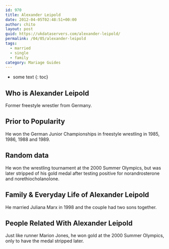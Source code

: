 ```yaml
---
id: 970
title: Alexander Leipold
date: 2012-04-05T02:48:51+00:00
author: chito
layout: post
guid: https://ukdataservers.com/alexander-leipold/
permalink: /04/05/alexander-leipold  
tags:
  - married
  - single
  - family
category: Mariage Guides
---
```


* some text
{: toc}


## Who is  Alexander Leipold
                  
                  
                  
Former freestyle wrestler from Germany.
                  
                
                
                
## Prior to Popularity 
                  
                  
                  
He won the German Junior Championships in freestyle wrestling in 1985, 1986, 1988 and 1989.
                  
                
                
                
## Random data 
                  
                  
                  
He won the wrestling tournament at the 2000 Summer Olympics, but was later stripped of his gold medal after testing positive for norandrosterone and norethiocholanolone.
                  
                
                
                
## Family & Everyday Life of Alexander Leipold
                  
                  
                  
He married Juliana Marx in 1998 and the couple had two sons together.
                  
                
                
                
## People Related With  Alexander Leipold
                  
                  
                  
Just like runner Marion Jones, he won gold at the 2000 Summer Olympics, only to have the medal stripped later.
                  
                
              
            
          
          
          
    
    
  
